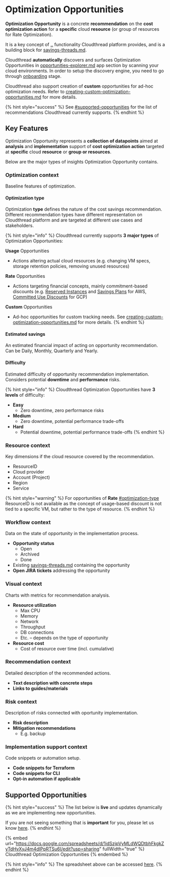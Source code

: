 # Optimization Opportunities

**Optimization Opportunity** is a concrete **recommendation** on the **cost optimization action** for a **specific** cloud **resource** (or group of resources for Rate Optimization).

It is a key concept of [..](../ "mention") functionality Cloudthread platform provides, and is a building block for [savings-threads.md](savings-threads.md "mention").

Cloudthread **automatically** discovers and surfaces Optimization Opportunities in [opportunities-explorer.md](../opportunities-explorer.md "mention") app section by scanning your cloud environments. In order to setup the discovery engine, you need to go through [onboarding](../../../guides/onboarding/ "mention") stage.

Cloudthread also support creation of **custom** opportunities for ad-hoc optimization needs. Refer to [creating-custom-optimization-opportunities.md](../../../guides/optimizing-cloud-costs/creating-custom-optimization-opportunities.md "mention") for more details.

{% hint style="success" %}
See [#supported-opportunities](optimization-opportunities.md#supported-opportunities "mention") for the list of recommendations Cloudthread currently supports.
{% endhint %}

## Key Features

Optimization Opportunity represents a **collection of datapoints** aimed at **analysis** and **implementation** support of **cost optimization action** targeted at **specific** cloud **resource** or **group or resources**.&#x20;

Below are the major types of insights Optimization Opportunity contains.

### **Optimization context**

Baseline features of optimization.

#### Optimization type

Optimization **type** defines the nature of the cost savings recommendation. Different recommendation types have different representation on Cloudthread platform and are targeted at different use cases and stakeholders.&#x20;

{% hint style="info" %}
Cloudthread currently supports **3 major types** of Optimization Opportunities:

**Usage** Opportunities

* Actions altering actual cloud resources (e.g. changing VM specs, storage retention policies, removing unused resources)

**Rate** Opportunities

* Actions targeting financial concepts, mainly commitment-based discounts (e.g. [Reserved Instances](https://aws.amazon.com/ec2/pricing/reserved-instances/) and [Savings Plans](https://aws.amazon.com/savingsplans/) for AWS, [Committed Use Discounts](https://cloud.google.com/compute/docs/instances/signing-up-committed-use-discounts) for GCP)

**Custom** Opportunities

* Ad-hoc opportunities for custom tracking needs. See [creating-custom-optimization-opportunities.md](../../../guides/optimizing-cloud-costs/creating-custom-optimization-opportunities.md "mention") for more details.
{% endhint %}

#### Estimated savings

An estimated financial impact of acting on opportunity recommendation. Can be Daily, Monthly, Quarterly and Yearly.

#### Difficulty

Estimated difficulty of opportunity recommendation implementation. Considers potential **downtime** and **performance** risks.

{% hint style="info" %}
Cloudthread Optimization Opportunities have **3 levels** of difficulty:

* **Easy**
  * Zero downtime, zero performance risks
* **Medium**
  * Zero downtime, potential performance trade-offs
* **Hard**
  * Potential downtime, potential performance trade-offs
{% endhint %}

### **Resource context**

Key dimensions if the cloud resource covered by the recommendation.

* ResourceID
* Cloud provider
* Account (Project)
* Region
* Service

{% hint style="warning" %}
For opportunities of **Rate** [#optimization-type](optimization-opportunities.md#optimization-type "mention") ResourceID is not available as the concept of usage-based discount is not tied to a specific VM, but rather to the type of resource.
{% endhint %}

### **Workflow context**

Data on the state of opportunity in the implementation process.

* **Opportunity status**
  * Open
  * Archived
  * Done
* Existing [savings-threads.md](savings-threads.md "mention") containing the opportunity
* **Open JIRA tickets** addressing the opportunity

### **Visual context**

Charts with metrics for recommendation analysis.

* **Resource utilization**
  * Max CPU
  * Memory
  * Network
  * Throughput
  * DB connections
  * Etc. – depends on the type of opportunity
* **Resource cost**
  * Cost of resource over time (incl. cumulative)

### **Recommendation context**

Detailed description of the recommended actions.

* **Text description with concrete steps**
* **Links to guides/materials**

### **Risk context**

Description of risks connected with oportunity implementation.

* **Risk description**
* **Mitigation recommendations**&#x20;
  * E.g. backup

### **Implementation support context**

Code snippets or automation setup.

* **Code snippets for Terraform**
* **Code snippets for CLI**
* **Opt-in automation if applicable**

## Supported Opportunities

{% hint style="success" %}
The list below is **live** and updates dynamically as we are implementing new opportunities.

If you are not seeing something that is **important** for you, please let us know [here](https://www.cloudthread.io/contact-us).
{% endhint %}

{% embed url="https://docs.google.com/spreadsheets/d/1idSzjpVyMLdWQDtbhFkgkZyTdHvXyJ4m4dIPpRTSu6I/edit?usp=sharing" fullWidth="true" %}
Cloudthread Optimization Opportunities
{% endembed %}

{% hint style="info" %}
The spreadsheet above can be accessed [here](https://docs.google.com/spreadsheets/d/1idSzjpVyMLdWQDtbhFkgkZyTdHvXyJ4m4dIPpRTSu6I/edit?usp=sharing).
{% endhint %}
